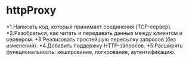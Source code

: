 # httpProxy

*1.Написать код, который принимает соединения (TCP-сервер).
*2.Разобраться, как читать и передавать данные между клиентом и сервером.
*3.Реализовать простейшую пересылку запросов (без изменений).
*4.Добавить поддержку HTTP-запросов.
*5.Расширять функциональность: кеширование, логирование, аутентификацию.

